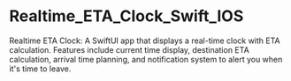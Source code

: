 # Realtime_ETA_Clock_Swift_IOS
Realtime ETA Clock: A SwiftUI app that displays a real-time clock with ETA calculation. Features include current time display, destination ETA calculation, arrival time planning, and notification system to alert you when it's time to leave.
